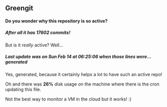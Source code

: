 ## Greengit

#### Do you wonder why this repository is so active?

##### After all it has 17602 commits!

But is it *really* active? Well...

##### Last update was on Sun Feb 14 at 06:25:06 when those lines were... generated

Yes, generated, because it certainly helps a lot to have such an active repo!

Oh and there was **26%** disk usage on the machine
where there is the cron updating this file.

Not the best way to monitor a VM in the cloud but it works! :)
